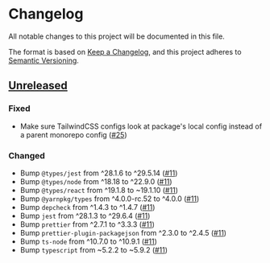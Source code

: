 # Changelog

All notable changes to this project will be documented in this file.

The format is based on [Keep a Changelog](https://keepachangelog.com/en/1.0.0/),
and this project adheres to [Semantic Versioning](https://semver.org/spec/v2.0.0.html).

## [Unreleased]

### Fixed

- Make sure TailwindCSS configs look at package's local config instead of a parent monorepo config ([#25](https://github.com/MetaMask/connect-monorepo/pull/25))

### Changed

- Bump `@types/jest` from ^28.1.6 to ^29.5.14 ([#11](https://github.com/MetaMask/connect-monorepo/pull/11))
- Bump `@types/node` from ^18.18 to ^22.9.0 ([#11](https://github.com/MetaMask/connect-monorepo/pull/11))
- Bump `@types/react` from ^19.1.8 to ~19.1.10 ([#11](https://github.com/MetaMask/connect-monorepo/pull/11))
- Bump `@yarnpkg/types` from ^4.0.0-rc.52 to ^4.0.0 ([#11](https://github.com/MetaMask/connect-monorepo/pull/11))
- Bump `depcheck` from ^1.4.3 to ^1.4.7 ([#11](https://github.com/MetaMask/connect-monorepo/pull/11))
- Bump `jest` from ^28.1.3 to ^29.6.4 ([#11](https://github.com/MetaMask/connect-monorepo/pull/11))
- Bump `prettier` from ^2.7.1 to ^3.3.3 ([#11](https://github.com/MetaMask/connect-monorepo/pull/11))
- Bump `prettier-plugin-packagejson` from ^2.3.0 to ^2.4.5 ([#11](https://github.com/MetaMask/connect-monorepo/pull/11))
- Bump `ts-node` from ^10.7.0 to ^10.9.1 ([#11](https://github.com/MetaMask/connect-monorepo/pull/11))
- Bump `typescript` from ~5.2.2 to ~5.9.2 ([#11](https://github.com/MetaMask/connect-monorepo/pull/11))

[Unreleased]: https://github.com/MetaMask/metamask-connect-monorepo/
